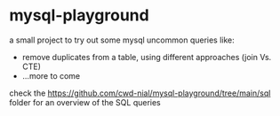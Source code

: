 # mysql-playground
a small project to try out some mysql uncommon queries like:

* remove duplicates from a table, using different approaches (join Vs. CTE)
* ...more to come

check the https://github.com/cwd-nial/mysql-playground/tree/main/sql folder for an overview of the SQL queries